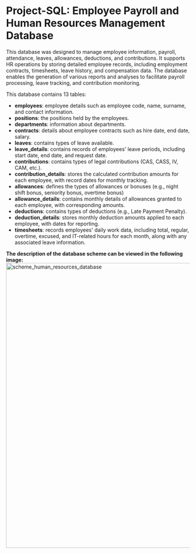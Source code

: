 # Project-SQL: Employee Payroll and Human Resources Management Database 

This database was designed to manage employee information, payroll, attendance, leaves, allowances, deductions, and contributions. It supports HR operations by storing detailed employee records, including employment contracts, timesheets, leave history, and compensation data. The database enables the generation of various reports and analyses to facilitate payroll processing, leave tracking, and contribution monitoring.

This database contains 13 tables:  
* **employees**: employee details such as employee code, name, surname, and contact information.  
* **positions**: the positions held by the employees.  
* **departments**: information about departments.  
* **contracts**: details about employee contracts such as hire date, end date, salary.  
* **leaves**: contains types of leave available.  
* **leave_details**: contains records of employees' leave periods, including start date, end date, and request date.  
* **contributions**: contains types of legal contributions (CAS, CASS, IV, CAM, etc.).  
* **contribution_details**: stores the calculated contribution amounts for each employee, with record dates for monthly tracking.  
* **allowances**: defines the types of allowances or bonuses (e.g., night shift bonus, seniority bonus, overtime bonus)  
* **allowance_details**: contains monthly details of allowances granted to each employee, with corresponding amounts.  
* **deductions**: contains types of deductions (e.g., Late Payment Penalty).  
* **deduction_details**: stores monthly deduction amounts applied to each employee, with dates for reporting.  
* **timesheets**: records employees' daily work data, including total, regular, overtime, excused, and IT-related hours for each month, along with any associated leave information.  
                
**The description of the database scheme can be viewed in the following image:**
<img width="1185" height="779" alt="scheme_human_resources_database" src="https://github.com/user-attachments/assets/1f0a669b-450f-4e9f-b1f8-6214dd01fdc4" />

